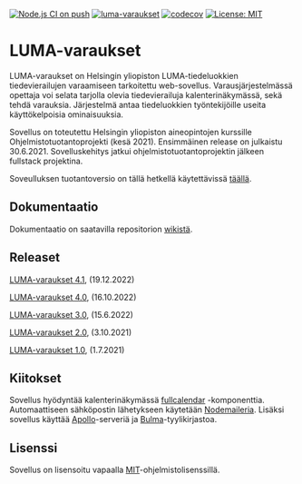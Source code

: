 [![Node.js CI on push](https://github.com/lumawelhot/Luma-varaukset/actions/workflows/node-ci-push.yml/badge.svg?branch=main)](https://github.com/lumawelhot/Luma-varaukset/actions/workflows/node-ci-push.yml)
[![luma-varaukset](https://img.shields.io/endpoint?url=https://dashboard.cypress.io/badge/simple/qwar56/main&style=flat&logo=cypress)](https://dashboard.cypress.io/projects/qwar56/runs)
[![codecov](https://codecov.io/gh/lumawelhot/Luma-varaukset/branch/main/graph/badge.svg?token=MKjBJz1234)](https://codecov.io/gh/lumawelhot/Luma-varaukset)
[![License: MIT](https://img.shields.io/badge/License-MIT-yellow.svg)](https://opensource.org/licenses/MIT)

# LUMA-varaukset

LUMA-varaukset on Helsingin yliopiston LUMA-tiedeluokkien tiedevierailujen varaamiseen tarkoitettu web-sovellus. Varausjärjestelmässä opettaja voi selata tarjolla olevia tiedevierailuja kalenterinäkymässä, sekä tehdä varauksia. Järjestelmä antaa tiedeluokkien työntekijöille useita käyttökelpoisia ominaisuuksia.

Sovellus on toteutettu Helsingin yliopiston aineopintojen kurssille Ohjelmistotuotantoprojekti (kesä 2021). Ensimmäinen release on julkaistu 30.6.2021. Sovelluskehitys jatkui ohjelmistotuotantoprojektin jälkeen fullstack projektina.

Soveulluksen tuotantoversio on tällä hetkellä käytettävissä [täällä](https://luma-varaukset.cs.helsinki.fi/).

## Dokumentaatio

Dokumentaatio on saatavilla repositorion [wikistä](https://github.com/lumawelhot/Luma-varaukset/wiki).

## Releaset

[LUMA-varaukset 4.1](https://github.com/lumawelhot/Luma-varaukset/releases/tag/v4.1), (19.12.2022)

[LUMA-varaukset 4.0](https://github.com/lumawelhot/Luma-varaukset/releases/tag/v4.0), (16.10.2022)

[LUMA-varaukset 3.0](https://github.com/lumawelhot/Luma-varaukset/releases/tag/v3.0), (15.6.2022)

[LUMA-varaukset 2.0](https://github.com/lumawelhot/Luma-varaukset/releases/tag/v2.0), (3.10.2021)

[LUMA-varaukset 1.0](https://github.com/lumawelhot/Luma-varaukset/releases/tag/v1.0), (1.7.2021)

## Kiitokset

Sovellus hyödyntää kalenterinäkymässä [fullcalendar](https://fullcalendar.io/) -komponenttia. Automaattiseen sähköpostin lähetykseen käytetään [Nodemaileria](https://nodemailer.com/about/). Lisäksi sovellus käyttää [Apollo](https://www.apollographql.com/docs/apollo-server/)-serveriä ja [Bulma](https://bulma.io/)-tyylikirjastoa.

## Lisenssi

Sovellus on lisensoitu vapaalla [MIT](LICENSE.md)-ohjelmistolisenssillä.
